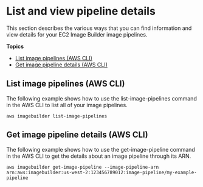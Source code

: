 # List and view pipeline details<a name="pipeline-details"></a>

This section describes the various ways that you can find information and view details for your EC2 Image Builder image pipelines\.

**Topics**
+ [List image pipelines \(AWS CLI\)](#cli-list-image-pipelines)
+ [Get image pipeline details \(AWS CLI\)](#cli-get-image-pipeline-details)

## List image pipelines \(AWS CLI\)<a name="cli-list-image-pipelines"></a>

The following example shows how to use the list\-image\-pipelines command in the AWS CLI to list all of your image pipelines\.

```
aws imagebuilder list-image-pipelines
```

## Get image pipeline details \(AWS CLI\)<a name="cli-get-image-pipeline-details"></a>

The following example shows how to use the get\-image\-pipeline command in the AWS CLI to get the details about an image pipeline through its ARN\.

```
aws imagebuilder get-image-pipeline --image-pipeline-arn arn:aws:imagebuilder:us-west-2:123456789012:image-pipeline/my-example-pipeline
```